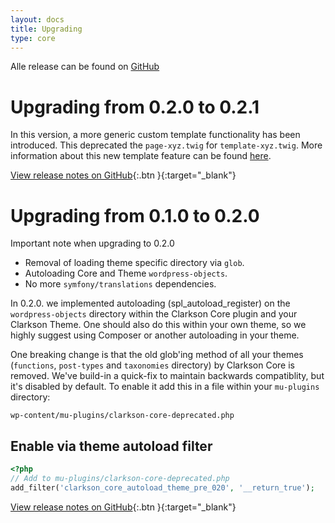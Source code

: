 ```yaml
---
layout: docs
title: Upgrading
type: core
---
```


Alle release can be found on [GitHub](https://github.com/level-level/Clarkson-Core/releases)

# Upgrading from 0.2.0 to 0.2.1
In this version, a more generic custom template functionality has been introduced. This deprecated the `page-xyz.twig` for `template-xyz.twig`. More information about this new template feature can be found [here](http://wp-clarkson.com/core/docs/templates.html#custom-templates).

[View release notes on GitHub](https://github.com/level-level/Clarkson-Core/releases/tag/0.2.1){:.btn }{:target="_blank"}


# Upgrading from 0.1.0 to 0.2.0

Important note when upgrading to 0.2.0

- Removal of loading theme specific directory via `glob`.
- Autoloading Core and Theme `wordpress-objects`.
- No more `symfony/translations` dependencies.

In 0.2.0. we implemented autoloading (spl_autoload_register) on the `wordpress-objects` directory within the Clarkson Core plugin and your Clarkson Theme. One should also do this within your own theme, so we highly suggest using Composer or another autoloading in your theme.  

One breaking change is that the old glob'ing method of all your themes (`functions`, `post-types` and `taxonomies` directory) by Clarkson Core is removed. 
We've build-in a quick-fix to maintain backwards compatiblity, but it's disabled by default. To enable it add this in a file within your `mu-plugins` directory:  

`wp-content/mu-plugins/clarkson-core-deprecated.php`

## Enable via theme autoload filter  

~~~php
<?php
// Add to mu-plugins/clarkson-core-deprecated.php 
add_filter('clarkson_core_autoload_theme_pre_020', '__return_true');
~~~

[View release notes on GitHub](https://github.com/level-level/Clarkson-Core/releases/tag/0.2.0){:.btn }{:target="_blank"}